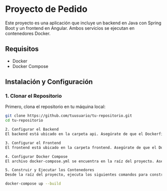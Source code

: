# Proyecto de Pedido

Este proyecto es una aplicación que incluye un backend en Java con Spring Boot y un frontend en Angular. Ambos servicios se ejecutan en contenedores Docker.

## Requisitos

- Docker
- Docker Compose

## Instalación y Configuración

### 1. Clonar el Repositorio

Primero, clona el repositorio en tu máquina local:

```bash
git clone https://github.com/tuusuario/tu-repositorio.git
cd tu-repositorio

2. Configurar el Backend
El backend está ubicado en la carpeta api. Asegúrate de que el Dockerfile y docker-compose.yml estén correctamente configurados en la carpeta api.

3. Configurar el Frontend
El frontend está ubicado en la carpeta frontend. Asegúrate de que el Dockerfile esté correctamente configurado en la carpeta frontend.

4. Configurar Docker Compose
El archivo docker-compose.yml se encuentra en la raíz del proyecto. Asegúrate de que esté configurado correctamente para incluir los servicios del backend, frontend y base de datos.

5. Construir y Ejecutar los Contenedores
Desde la raíz del proyecto, ejecuta los siguientes comandos para construir y ejecutar los contenedores Docker:

docker-compose up --build